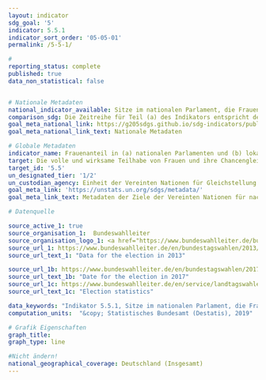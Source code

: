 ```yaml
---
layout: indicator
sdg_goal: '5'
indicator: 5.5.1
indicator_sort_order: '05-05-01'
permalink: /5-5-1/

#
reporting_status: complete
published: true
data_non_statistical: false


# Nationale Metadaten
national_indicator_available: Sitze im nationalen Parlament, die Frauen inne haben <br> Sitze in den Landesparlamenten, die Frauen inne haben
comparison_sdg: Die Zeitreihe für Teil (a) des Indikators entspricht den SDG-Metadaten, zeigt aber nicht den Anteil zum entsprechenden Stichtag. Die Zeitreihe für Teil (b) des Indikators zeigt nur den Anteil in den Regionalparlamenten und nicht in den lokalen Regierungen.
goal_meta_national_link: https://g205sdgs.github.io/sdg-indicators/public/MetaDe/5.5.1.pdf
goal_meta_national_link_text: Nationale Metadaten

# Globale Metadaten
indicator_name: Frauenanteil in (a) nationalen Parlamenten und (b) lokalen Regierungen
target: Die volle und wirksame Teilhabe von Frauen und ihre Chancengleichheit bei der Übernahme von Führungsrollen auf allen Ebenen der Entscheidungsfindung im politischen, wirtschaftlichen und öffentlichen Leben sicherstellen  
target_id: '5.5'
un_designated_tier: '1/2'
un_custodian_agency: Einheit der Vereinten Nationen für Gleichstellung und Ermächtigung der Frauen (UN Women)
goal_meta_link: 'https://unstats.un.org/sdgs/metadata/'
goal_meta_link_text: Metadaten der Ziele der Vereinten Nationen für nachhaltige Entwicklung

# Datenquelle

source_active_1: true
source_organisation_1:  Bundeswahlleiter
source_organisation_logo_1: <a href="https://www.bundeswahlleiter.de/bundeswahlleiter.html"><img src="https://g205sdgs.github.io/sdg-indicators/public/logos/bundeswahlleiter.png" alt="Logo Bundeswahlleiter" /></a>
source_url_1: https://www.bundeswahlleiter.de/en/bundestagswahlen/2013/publikationen.html
source_url_text_1: "Data for the election in 2013"

source_url_1b: https://www.bundeswahlleiter.de/en/bundestagswahlen/2017/publikationen.html
source_url_text_1b: "Date for the election in 2017"
source_url_1c: https://www.bundeswahlleiter.de/en/service/landtagswahlen.html
source_url_text_1c: "Election statistics"

data_keywords: "Indikator 5.5.1, Sitze im nationalen Parlament, die Frauen inne haben, Sitze in den Landesparlamenten, die Frauen inne haben, Einheit der Vereinten Nationen für Gleichstellung und Ermächtigung der Frauen (UN Women)"
computation_units:  "&copy; Statistisches Bundesamt (Destatis), 2019"

# Grafik Eigenschaften
graph_title:
graph_type: line

#Nicht ändern!
national_geographical_coverage: Deutschland (Insgesamt)
---
```

